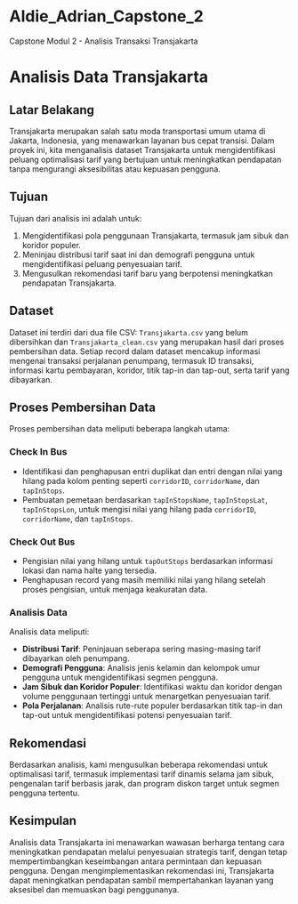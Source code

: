 # Aldie_Adrian_Capstone_2
Capstone Modul 2 - Analisis Transaksi Transjakarta

# Analisis Data Transjakarta

## Latar Belakang

Transjakarta merupakan salah satu moda transportasi umum utama di Jakarta, Indonesia, yang menawarkan layanan bus cepat transisi. Dalam proyek ini, kita menganalisis dataset Transjakarta untuk mengidentifikasi peluang optimalisasi tarif yang bertujuan untuk meningkatkan pendapatan tanpa mengurangi aksesibilitas atau kepuasan pengguna.

## Tujuan

Tujuan dari analisis ini adalah untuk:
1. Mengidentifikasi pola penggunaan Transjakarta, termasuk jam sibuk dan koridor populer.
2. Meninjau distribusi tarif saat ini dan demografi pengguna untuk mengidentifikasi peluang penyesuaian tarif.
3. Mengusulkan rekomendasi tarif baru yang berpotensi meningkatkan pendapatan Transjakarta.

## Dataset

Dataset ini terdiri dari dua file CSV: `Transjakarta.csv` yang belum dibersihkan dan `Transjakarta_clean.csv` yang merupakan hasil dari proses pembersihan data. Setiap record dalam dataset mencakup informasi mengenai transaksi perjalanan penumpang, termasuk ID transaksi, informasi kartu pembayaran, koridor, titik tap-in dan tap-out, serta tarif yang dibayarkan.

## Proses Pembersihan Data

Proses pembersihan data meliputi beberapa langkah utama:

### Check In Bus
- Identifikasi dan penghapusan entri duplikat dan entri dengan nilai yang hilang pada kolom penting seperti `corridorID`, `corridorName`, dan `tapInStops`.
- Pembuatan pemetaan berdasarkan `tapInStopsName`, `tapInStopsLat`, `tapInStopsLon`, untuk mengisi nilai yang hilang pada `corridorID`, `corridorName`, dan `tapInStops`.

### Check Out Bus
- Pengisian nilai yang hilang untuk `tapOutStops` berdasarkan informasi lokasi dan nama halte yang tersedia.
- Penghapusan record yang masih memiliki nilai yang hilang setelah proses pengisian, untuk menjaga keakuratan data.

### Analisis Data

Analisis data meliputi:
- **Distribusi Tarif**: Peninjauan seberapa sering masing-masing tarif dibayarkan oleh penumpang.
- **Demografi Pengguna**: Analisis jenis kelamin dan kelompok umur pengguna untuk mengidentifikasi segmen pengguna.
- **Jam Sibuk dan Koridor Populer**: Identifikasi waktu dan koridor dengan volume penggunaan tertinggi untuk menargetkan penyesuaian tarif.
- **Pola Perjalanan**: Analisis rute-rute populer berdasarkan titik tap-in dan tap-out untuk mengidentifikasi potensi penyesuaian tarif.

## Rekomendasi

Berdasarkan analisis, kami mengusulkan beberapa rekomendasi untuk optimalisasi tarif, termasuk implementasi tarif dinamis selama jam sibuk, pengenalan tarif berbasis jarak, dan program diskon target untuk segmen pengguna tertentu.

## Kesimpulan

Analisis data Transjakarta ini menawarkan wawasan berharga tentang cara meningkatkan pendapatan melalui penyesuaian strategis tarif, dengan tetap mempertimbangkan keseimbangan antara permintaan dan kepuasan pengguna. Dengan mengimplementasikan rekomendasi ini, Transjakarta dapat meningkatkan pendapatan sambil mempertahankan layanan yang aksesibel dan memuaskan bagi penggunanya.
